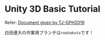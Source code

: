 # Unity 3D Basic Tutorial

Refer: [Document given by TJ-GPH2019](https://drive.google.com/drive/folders/1ZahL7C1L4dm5Nylbk3X8kJrqwY-9SG9H)

白田連大の作業用ブランチは`reohakuta`です！
